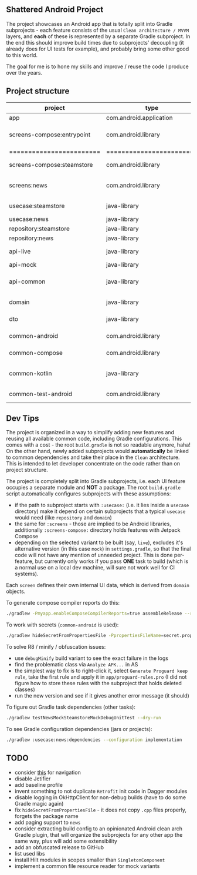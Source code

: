 ## Shattered Android Project

The project showcases an Android app that is totally split into Gradle subprojects - each feature
consists of the usual `Clean architecture / MVVM` layers, and **each** of these is represented by a
separate Gradle subproject. In the end this should improve build times due to subprojects'
decoupling (it already does for UI tests for example), and probably bring some other good to this
world.

The goal for me is to hone my skills and improve / reuse the code I produce over the years.

## Project structure

project|type|what does
-|-|-
app|com.android.application|keeps the App class... that's it!
screens-compose:entrypoint|com.android.library|hosts navigation logic and provides access to all other screens
========================|========================|========================
screens-compose:steamstore|com.android.library|shows items from store.steampowered.com
screens:news|com.android.library|shows news from currentsapi.services (requires auth)
usecase:steamstore|java-library|performs business transformations of data
usecase:news|java-library|--
repository:steamstore|java-library|governs access to external API's
repository:news|java-library|--
api-live|java-library|live implementation for the above
api-mock|java-library|mock one
api-common|java-library|stores interfaces for external APIs, maybe should be also split into multiple projects
domain|java-library|keeps data classes used by the app
dto|java-library|describes objects coming from the backend
common-android|com.android.library|reusable classes dependent on Android framework
common-compose|com.android.library|reusable classes related to Jetpack Compose only
common-kotlin|java-library|reusable classes that do not dependent on Android framework
common-test-android|com.android.library|reusable test classes dependent on Android framework

## Dev Tips

The project is organized in a way to simplify adding new features and reusing all available common
code, including Gradle configurations. This comes with a cost - the root `build.gradle` is not so
readable anymore, haha! On the other hand, newly added subprojects would **automatically** be linked to
common dependencies and take their place in the `Clean` architecture. This is intended to let
developer concentrate on the code rather than on project structure.

The project is completely split into Gradle subprojects, i.e. each UI feature occupies a separate
module and **NOT** a package. The root `build.gradle` script automatically configures subprojects
with these assumptions:

- if the path to subproject starts with `:usecase:` (i.e. it lies inside a `usecase` directory) make
  it depend on certain subprojects that a typical `usecase` would need (like `repository` and `domain`)
- the same for `:screens` - those are implied to be Android libraries, additionally
  `:screens-compose:` directory holds features with Jetpack Compose
- depending on the selected variant to be built (say, `live`), excludes it's alternative version (in
  this case `mock`) in `settings.gradle`, so that the final code will not have any mention of
  unneeded project. This is done per-feature, but currently only works if you pass **ONE** task to
  build (which is a normal use on a local dev machine, will sure not work well for CI systems).

Each `screen` defines their own internal UI data, which is derived from `domain` objects.

To generate compose compiler reports do this:

```bash
./gradlew -Pmyapp.enableComposeCompilerReports=true assembleRelease --rerun-tasks
```

To work with secrets (`common-android` is used):

```bash
./gradlew hideSecretFromPropertiesFile -PpropertiesFileName=secret.properties -Ppackage=com.pratclot
```

To solve R8 / minify / obfuscation issues:

- use `debugMinify` build variant to see the exact failure in the logs
- find the problematic class via `Analyze APK...` in AS
- the simplest way to fix is to right-click it, select `Generate Proguard keep rule`, take the first
  rule and apply it in `app/proguard-rules.pro` (I did not figure how to store these rules with the
  subproject that holds deleted classes)
- run the new version and see if it gives another error message (it should)

To figure out Gradle task dependencies (other tasks):

```bash
./gradlew testNewsMockSteamstoreMockDebugUnitTest --dry-run
```

To see Gradle configuration dependencies (jars or projects):

```bash
./gradlew :usecase:news:dependencies --configuration implementation
```

## TODO

- consider [this](https://github.com/raamcosta/compose-destinations) for navigation
- disable Jetifier
- add baseline profile
- invent something to not duplicate `Retrofit` init code in Dagger modules
- disable logging in OkHttpClient for non-debug builds (have to do some Gradle magic again)
- fix `hideSecretFromPropertiesFile` - it does not copy `.cpp` files properly, forgets the package
  name
- add paging support to `news`
- consider extracting build config to an opinionated Android clean arch Gradle plugin, that will
  organize the subprojects for any other app the same way, plus will add some extensibility
- add an obfuscated release to GitHub
- list used libs
- install Hilt modules in scopes smaller than `SingletonComponent`
- implement a common file resource reader for mock variants
